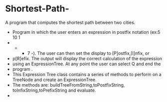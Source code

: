 # Shortest-Path-
A program that computes the shortest path between two cities.
 * Program in which the user enters an expression in postfix notation (ex:5 10 1
 * + * 7 -). The user can then set the display to [P]ostfix,[I]nfix, or
 * p[R]efix. The output will display the correct calculation of the expression
 * using an ExpressionTree. At any point the user can select Q and end the
 * program .
  * This Expression Tree class contains a series of methods to perform on a TreeNode and create an ExpressionTree. 
 * The methods are: buildTreeFromString,toPostfixString, toInfixString,toPrefixString and evaluate.
 * 
